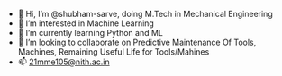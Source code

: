 - 👋 Hi, I’m @shubham-sarve, doing M.Tech in Mechanical Engineering
- 👀 I’m interested in Machine Learning
- 🌱 I’m currently learning Python and ML
- 💞️ I’m looking to collaborate on Predictive Maintenance Of Tools, Machines, Remaining Useful Life for Tools/Mahines
- 📫 21mme105@nith.ac.in

<!---
shubham-sarve/shubham-sarve is a ✨ special ✨ repository because its `README.md` (this file) appears on your GitHub profile.
You can click the Preview link to take a look at your changes.
--->
